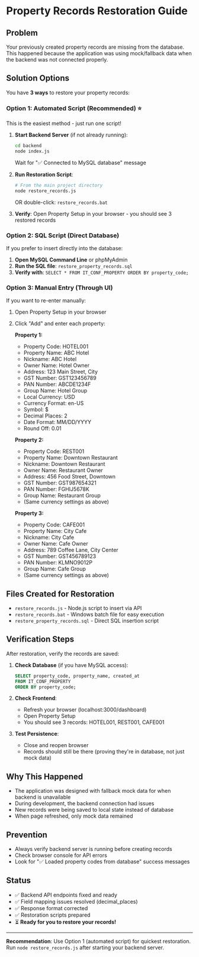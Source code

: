 # Property Records Restoration Guide

## Problem
Your previously created property records are missing from the database. This happened because the application was using mock/fallback data when the backend was not connected properly.

## Solution Options

You have **3 ways** to restore your property records:

### Option 1: Automated Script (Recommended) ⭐
This is the easiest method - just run one script!

1. **Start Backend Server** (if not already running):
   ```bash
   cd backend
   node index.js
   ```
   Wait for "✅ Connected to MySQL database" message

2. **Run Restoration Script**:
   ```bash
   # From the main project directory
   node restore_records.js
   ```
   
   OR double-click: `restore_records.bat`

3. **Verify**: Open Property Setup in your browser - you should see 3 restored records

### Option 2: SQL Script (Direct Database)
If you prefer to insert directly into the database:

1. **Open MySQL Command Line** or phpMyAdmin
2. **Run the SQL file**: `restore_property_records.sql`
3. **Verify with**: `SELECT * FROM IT_CONF_PROPERTY ORDER BY property_code;`

### Option 3: Manual Entry (Through UI)
If you want to re-enter manually:

1. Open Property Setup in your browser
2. Click "Add" and enter each property:

   **Property 1:**
   - Property Code: HOTEL001
   - Property Name: ABC Hotel
   - Nickname: ABC Hotel
   - Owner Name: Hotel Owner
   - Address: 123 Main Street, City
   - GST Number: GST123456789
   - PAN Number: ABCDE1234F
   - Group Name: Hotel Group
   - Local Currency: USD
   - Currency Format: en-US
   - Symbol: $
   - Decimal Places: 2
   - Date Format: MM/DD/YYYY
   - Round Off: 0.01

   **Property 2:**
   - Property Code: REST001
   - Property Name: Downtown Restaurant
   - Nickname: Downtown Restaurant
   - Owner Name: Restaurant Owner
   - Address: 456 Food Street, Downtown
   - GST Number: GST987654321
   - PAN Number: FGHIJ5678K
   - Group Name: Restaurant Group
   - (Same currency settings as above)

   **Property 3:**
   - Property Code: CAFE001
   - Property Name: City Cafe
   - Nickname: City Cafe
   - Owner Name: Cafe Owner
   - Address: 789 Coffee Lane, City Center
   - GST Number: GST456789123
   - PAN Number: KLMNO9012P
   - Group Name: Cafe Group
   - (Same currency settings as above)

## Files Created for Restoration
- `restore_records.js` - Node.js script to insert via API
- `restore_records.bat` - Windows batch file for easy execution
- `restore_property_records.sql` - Direct SQL insertion script

## Verification Steps
After restoration, verify the records are saved:

1. **Check Database** (if you have MySQL access):
   ```sql
   SELECT property_code, property_name, created_at 
   FROM IT_CONF_PROPERTY 
   ORDER BY property_code;
   ```

2. **Check Frontend**:
   - Refresh your browser (localhost:3000/dashboard)
   - Open Property Setup
   - You should see 3 records: HOTEL001, REST001, CAFE001

3. **Test Persistence**:
   - Close and reopen browser
   - Records should still be there (proving they're in database, not just mock data)

## Why This Happened
- The application was designed with fallback mock data for when backend is unavailable
- During development, the backend connection had issues
- New records were being saved to local state instead of database
- When page refreshed, only mock data remained

## Prevention
- Always verify backend server is running before creating records
- Check browser console for API errors
- Look for "✅ Loaded property codes from database" success messages

## Status
- ✅ Backend API endpoints fixed and ready
- ✅ Field mapping issues resolved (decimal_places)
- ✅ Response format corrected
- ✅ Restoration scripts prepared
- ⏳ **Ready for you to restore your records!**

---

**Recommendation**: Use Option 1 (automated script) for quickest restoration. Run `node restore_records.js` after starting your backend server.